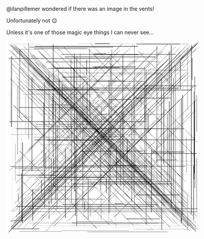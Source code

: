 @ilanpillemer wondered if there was an image in the vents!

Unfortunately not 😉

Unless it's one of those magic eye things I can never see...

![Disappointing vent image](vents.png?raw=true)